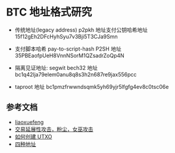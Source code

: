 # BTC 地址格式研究

- 传统地址(legacy address)
p2pkh 地址支付公钥哈希地址
15f12gEh2DFcHyhSyu7v3Bji5T3CJa9Smn

- 支付脚本哈希 pay-to-script-hash
P2SH 地址
35PBEaofpUeH8VnnNSorM1QZsadrZoQp4N

- 隔离见证地址: segwit bech32 地址
bc1q42lja79elem0anu8q8s3h2n687re9jax556pcc

- taproot 地址
bc1pmzfrwwndsqmk5yh69yjr5lfgfg4ev8c0tsc06e

## 参考文档
- [liaoxuefeng](https://www.liaoxuefeng.com/wiki/1207298049439968/1207366165169216)
- [交易延展性攻击，粉尘，女巫攻击](https://www.tuoluo.cn/article/detail-10092556.html)
- [如何创建 UTXO](https://www.cnblogs.com/cbkj-xd/p/12910299.html)
- [四种地址](https://www.theblockbeats.info/news/37101)